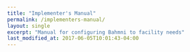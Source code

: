 ```yaml
---
title: "Implementer's Manual"
permalink: /implementers-manual/
layout: single
excerpt: "Manual for configuring Bahmni to facility needs"
last_modified_at: 2017-06-05T10:01:43-04:00
---
```

